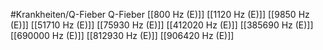 #Krankheiten/Q-Fieber
Q-Fieber
[[800 Hz (E)]]
[[1120 Hz (E)]]
[[9850 Hz (E)]]
[[51710 Hz (E)]]
[[75930 Hz (E)]]
[[412020 Hz (E)]]
[[385690 Hz (E)]]
[[690000 Hz (E)]]
[[812930 Hz (E)]]
[[906420 Hz (E)]]
